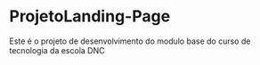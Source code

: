 # ProjetoLanding-Page
Este é o projeto de desenvolvimento do modulo base do curso de tecnologia da escola DNC
